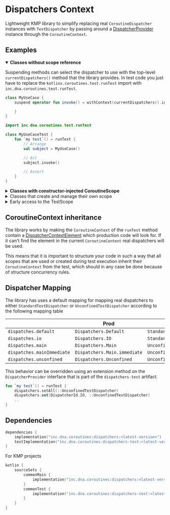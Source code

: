 # Dispatchers Context

Lightweight KMP library to simplify replacing real `CoroutineDispatcher` instances with `TestDispatcher` by passing around a [DispatcherProvider](dispatchers/src/commonMain/kotlin/inc/dna/coroutines/DispatcherProvider.kt) instance through the `CoroutineContext`.

## Examples

<details open>
    <summary><b>Classes without scope reference</b></summary>

Suspending methods can select the dispatcher to use with the top-level `currentDispatchers()` method that the library provides. In test code you just have to replace the `kotlinx.coroutines.test.runTest` import with `inc.dna.coroutines.test.runTest`.

```kotlin
class MyUseCase {
    suspend operator fun invoke() = withContext(currentDispatchers().io) {

    }
}
```

```kotlin
import inc.dna.coroutines.test.runTest

class MyUseCaseTest {
    fun `my test`() = runText {
        // Arrange
        val subject = MyUseCase()

        // Act
        subject.invoke()

        // Assert
    }
}
```

</details>
<details>
    <summary><b>Classes with constructor-injected CoroutineScope</b></summary>

For classes that have a constructor injected scope, like ViewModels you have to make sure that you pass in a scope which is either the `TestScope`, `backgroundScope` or a custom scope that [inherits the `DispatchersContextElement`](#coroutinecontext-inheritance) from the `TestScope.coroutineContext`.

Then you can use the extension property on `val CoroutineScope.dispatchers` to select the dispatcher that you need.

```kotlin
class MyViewModel(
    val scope: CoroutineScope,
) : ViewModel(scope) {

    private val defaultDispatcher = scope.dispatchers.default
}
```

```kotlin
import inc.dna.coroutines.test.runTest

class MyViewModelTest {
    @Test
    fun `my test`() = runTest {
        val subject = MyViewModel(
            scope = backgroundScope
        )
    }
}
```

</details>

<details>
    <summary>Classes that create and manage their own scope</summary>

If a class creates a CoroutineScope internally it should either use a constructor-injected CoroutineContext or a constructor-injected parent scope to build upon to ensure that the scope [inherits the `DispatchersContextElement`](#coroutinecontext-inheritance).

```kotlin
class MySelfContainedClass(
    val context: CoroutineContext = EmptyCoroutineContext,
) {
    val scope = CoroutineScope(context + SupervisorJob(parent = context.job) + context.dispatchers.default)

    fun release() {
        scope.cancel()
    }
}
```

```kotlin
import inc.dna.coroutines.test.runTest

class MyViewModelTest {
    @Test
    fun `my test`() = runTest {
        // Arrange
        val subject = MySelfContainedClass(
            scope = coroutineContext
        )

        subject.release()
    }
}
```

</details>

<details>
    <summary>Early access to the TestScope</summary>

Besides the top-level runTest, the `coroutines-test` artifact also allows early creation of the `TestScope` so that you can use it to instantiate dependencies when the test framework creates your test instance.

For this the library provides the [`inc.dna.coroutines.test.TestScope`](dispatchers-test/src/commonMain/kotlin/inc/dna/coroutines/test/TestScope.kt) top-level factory method which ensures that the `TestScope` is instantiated with the right `CoroutineContext` elements.

```kotlin
import inc.dna.coroutines.test.TestScope

class MyViewModelTest {

    val scope = TestScope()
    val subject = MySelfContainedClass(scope.backgrounScope)

    @Test
    fun `my test`() = scope.runTest {
        ...
    }
}
```

</details>

## CoroutineContext inheritance

The library works by making the `CoroutineContext` of the `runTest` method contain a [DispatcherContextElement](dispatchers/src/commonMain/kotlin/inc/dna/coroutines/DispatcherProvider.kt) which production code will look for. If it can't find the element in the current `CoroutineContext` real dispatchers will be used.

This means that it is important to structure your code in such a way that all scopes that are used or created during test execution inherit their `CoroutineContext` from the test, which should in any case be done because of structure concurrency rules.

## Dispatcher Mapping

The library has uses a default mapping for mapping real dispatchers to either `StandardTestDispatcher` or `UnconfinedTestDispatcher` according to the following mapping table

|                            | Prod                         | Test                       |
|----------------------------|------------------------------|----------------------------|
| `dispatches.default`       | `Dispatchers.Default`        | `StandardTestDispatcher`   |
| `dispatches.io`            | `Dispatchers.IO`             | `StandardTestDispatcher`   |
| `dispatches.main`          | `Dispatchers.Main`           | `UnconfinedTestDispatcher` |
| `dispatches.mainImmediate` | `Dispatchers.Main.immediate` | `UnconfinedTestDispatcher` |
| `dispatches.unconfined`    | `Dispatchers.Unconfined`     | `UnconfinedTestDispatcher` |

This behavior can be overridden using an extension method on the `DispatcherProvider` interface that is part of the `dispatchers-test` artifact.

```kotlin
fun `my test`() = runTest {
    dispatchers.setAll(::UnconfinedTestDispatcher)
    dispatchers.set(DispatcherId.IO, ::UnconfinedTestDispatcher)
    ..
}
```

## Dependencies

```kotlin
dependencies {
    implementation("inc.dna.coroutines:dispatchers:<latest-version>")
    testImplementation("inc.dna.coroutines:dispatchers-test:<latest-version>")
}
```

For KMP projects

```kotlin
kotlin {
    sourceSets {
        commonMain {
            implementation("inc.dna.coroutines:dispatchers:<latest-version>")
        }
        commonTest {
            implementation("inc.dna.coroutines:dispatchers-test:<latest-version>")
        }
    }
}
```
